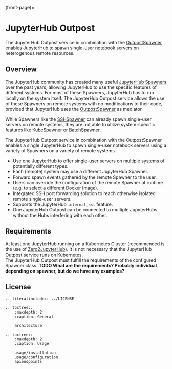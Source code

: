 (front-page)=

# JupyterHub Outpost

The JupyterHub Outpost service in combination with the [OutpostSpawner](https://github.com/kreuzert/jupyterhub-outpostspawner) enables JupyterHub to spawn single-user notebook servers on heterogenous remote resources.  

## Overview  
  
The JupyterHub community has created many useful [JupyterHub Spawners](https://jupyterhub.readthedocs.io/en/latest/reference/spawners.html#examples) over the past years, allowing JupyterHub to use the specific features of different systems. For most of these Spawners, JupyterHub has to run locally on the system itself. The JupyterHub Outpost service allows the use of these Spawners on remote systems with no modifications to their code, provided that JupyterHub uses the [OutpostSpawner](https://github.com/kreuzert/jupyterhub-outpostspawner/) as mediator.  

While Spawners like the [SSHSpawner](https://github.com/NERSC/sshspawner) can already spawn single-user servers on remote systems, they are not able to utilize system-specific features like [KubeSpawner](https://github.com/jupyterhub/kubespawner) or [BatchSpawner](https://github.com/jupyterhub/batchspawner). 
  
The JupyterHub Outpost service in combination with the OutpostSpawner enables a single JupyterHub to spawn single-user notebook servers using a variety of Spawners on a variety of remote systems.
  
- Use one JupyterHub to offer single-user servers on multiple systems of potentially different types.
- Each (remote) system may use a different JupyterHub Spawner.
- Forward spawn events gathered by the remote Spawner to the user.
- Users can override the configuration of the remote Spawner at runtime (e.g. to select a different Docker Image).
- Integrated SSH port forwarding solution to reach otherwise isolated remote single-user servers.
- Supports the JupyterHub `internal_ssl` feature.
- One JupyterHub Outpost can be connected to multiple JupyterHubs without the Hubs interfering with each other.
  
## Requirements  
  
At least one JupyterHub running on a Kubernetes Cluster (recommended is the use of [Zero2JupyterHub](https://z2jh.jupyter.org/en/stable/)). It is not necessary that the JupyterHub Outpost service runs on Kubernetes.  
The JupyterHub Outpost must fulfill the requirements of the configured Spawner class. 
**TODO What are the requirements? Probably individual depending on spawner, but do we have any examples?**


## License

```{eval-rst}
.. literalinclude:: ../LICENSE
```
  
```{eval-rst}
.. toctree::
    :maxdepth: 2
    :caption: General

    architecture
```

```{eval-rst}
.. toctree::
    :maxdepth: 2
    :caption: Usage

    usage/installation
    usage/configuration
    apiendpoints
```
